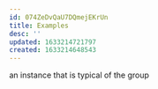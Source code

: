 ```yaml
---
id: 074ZeDvQaU7DQmejEKrUn
title: Examples
desc: ''
updated: 1633214721797
created: 1633214648543
---
```


an instance that is typical of the group
